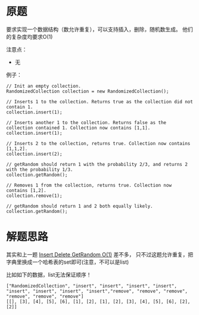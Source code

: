 # 原题
要求实现一个数据结构（数允许重复），可以支持插入，删除，随机数生成。 他们的复杂度均要求O(1)

注意点：

  - 无

例子：

```
// Init an empty collection.
RandomizedCollection collection = new RandomizedCollection();

// Inserts 1 to the collection. Returns true as the collection did not contain 1.
collection.insert(1);

// Inserts another 1 to the collection. Returns false as the collection contained 1. Collection now contains [1,1].
collection.insert(1);

// Inserts 2 to the collection, returns true. Collection now contains [1,1,2].
collection.insert(2);

// getRandom should return 1 with the probability 2/3, and returns 2 with the probability 1/3.
collection.getRandom();

// Removes 1 from the collection, returns true. Collection now contains [1,2].
collection.remove(1);

// getRandom should return 1 and 2 both equally likely.
collection.getRandom();
```

# 解题思路
其实和上一题  [Insert Delete GetRandom O(1)](https://www.hrwhisper.me/leetcode-insert-delete-getrandom-o1/) 差不多，
只不过这题允许重复，把字典里换成一个哈希表的set即可(注意，不可以是list)

比如如下的数据，list无法保证顺序！

```
["RandomizedCollection", "insert", "insert", "insert", "insert", "insert", "insert", "insert", "insert","remove", "remove", "remove", "remove", "remove", "remove"]
[[], [3], [4], [5], [6], [1], [2], [1], [2], [3], [4], [5], [6], [2], [2]]
```

